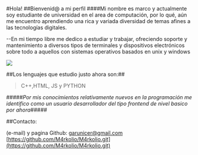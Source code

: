 #Hola!
##Bienvenid@ a mi perfil
####Mi nombre es marco y actualmente soy estudiante de universidad en el area de computación, por lo qué, aún me encuentro aprendiendo una rica y variada diversidad de temas afines a las tecnologías digitales.

--En mi tiempo libre me dedico a estudiar y trabajar, ofreciendo soporte y mantenimiento a diversos tipos de terminales y dispositivos electrónicos sobre todo a aquellos con sistemas operativos basados en unix y windows

![](https://codinhood.com/079e6900af19b10db328bcf224df407a/octocat-short.gif) 

##Los lenguajes que estudio justo ahora son:##

>C++,HTML, JS y PYTHON

#####*Por mis conocimientos relativamente nuevos en la programación me identifico como un usuario desarrollador del tipo frontend de nivel basico por ahora*#####


##Contacto:

(e-mail) y pagina Github: <garunicer@gmail.com>  [https://github.com/M4rkolio/M4rkolio.git](https://github.com/M4rkolio/M4rkolio.git)
